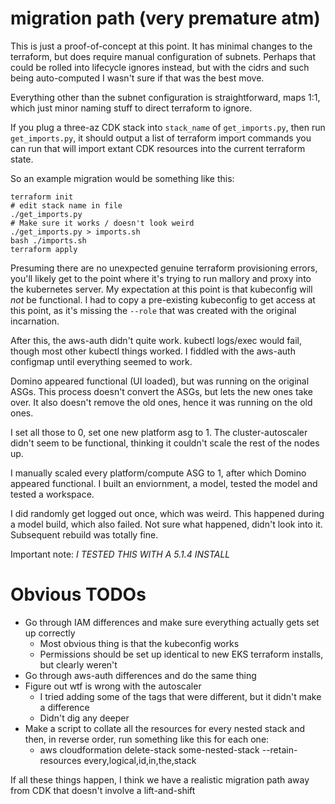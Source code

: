 # migration path (very premature atm)

This is just a proof-of-concept at this point. It has minimal changes to the terraform, but does require manual configuration of subnets. Perhaps that could be rolled into lifecycle ignores instead, but with the cidrs and such being auto-computed I wasn't sure if that was the best move.

Everything other than the subnet configuration is straightforward, maps 1:1, which just minor naming stuff to direct terraform to ignore.

If you plug a three-az CDK stack into `stack_name` of `get_imports.py`, then run `get_imports.py`, it should output a list of terraform import commands you can run that will import extant CDK resources into the current terraform state.

So an example migration would be something like this:

    terraform init
    # edit stack name in file
    ./get_imports.py
    # Make sure it works / doesn't look weird
    ./get_imports.py > imports.sh
    bash ./imports.sh
    terraform apply

Presuming there are no unexpected genuine terraform provisioning errors, you'll likely get to the point where it's trying to run mallory and proxy into the kubernetes server. My expectation at this point is that kubeconfig will _not_ be functional. I had to copy a pre-existing kubeconfig to get access at this point, as it's missing the `--role` that was created with the original incarnation.

After this, the aws-auth didn't quite work. kubectl logs/exec would fail, though most other kubectl things worked. I fiddled with the aws-auth configmap until everything seemed to work.

Domino appeared functional (UI loaded), but was running on the original ASGs. This process doesn't convert the ASGs, but lets the new ones take over. It also doesn't remove the old ones, hence it was running on the old ones.

I set all those to 0, set one new platform asg to 1. The cluster-autoscaler didn't seem to be functional, thinking it couldn't scale the rest of the nodes up.

I manually scaled every platform/compute ASG to 1, after which Domino appeared functional. I built an enviornment, a model, tested the model and tested a workspace.

I did randomly get logged out once, which was weird. This happened during a model build, which also failed. Not sure what happened, didn't look into it. Subsequent rebuild was totally fine.

Important note: _I TESTED THIS WITH A 5.1.4 INSTALL_

# Obvious TODOs

* Go through IAM differences and make sure everything actually gets set up correctly
  * Most obvious thing is that the kubeconfig works
  * Permissions should be set up identical to new EKS terraform installs, but clearly weren't
* Go through aws-auth differences and do the same thing
* Figure out wtf is wrong with the autoscaler
  * I tried adding some of the tags that were different, but it didn't make a difference
  * Didn't dig any deeper
* Make a script to collate all the resources for every nested stack and then, in reverse order, run something like this for each one:
  * aws cloudformation delete-stack some-nested-stack --retain-resources every,logical,id,in,the,stack

If all these things happen, I think we have a realistic migration path away from CDK that doesn't involve a lift-and-shift
